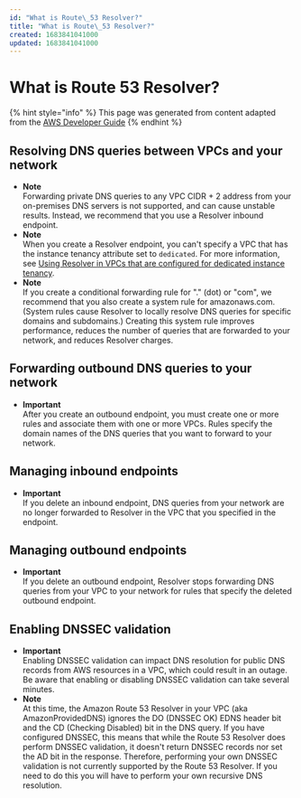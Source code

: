 ```yaml
---
id: "What is Route\_53 Resolver?"
title: "What is Route\_53 Resolver?"
created: 1683841041000
updated: 1683841041000
---
```

# What is Route 53 Resolver?

{% hint style="info" %}
This page was generated from content adapted from the [AWS Developer Guide](https://github.com/awsdocs/amazon-route53-docs.git)
{% endhint %}

## Resolving DNS queries between VPCs and your network

- **Note**  
 Forwarding private DNS queries to any VPC CIDR \+ 2 address from your on\-premises DNS servers is not supported, and can cause unstable results\. Instead, we recommend that you use a Resolver inbound endpoint\.
- **Note**  
When you create a Resolver endpoint, you can't specify a VPC that has the instance tenancy attribute set to `dedicated`\. For more information, see [Using Resolver in VPCs that are configured for dedicated instance tenancy](#resolver-considerations-dedicated-instance-tenancy)\.
- **Note**  
If you create a conditional forwarding rule for "\." \(dot\) or "com", we recommend that you also create a system rule for amazonaws\.com\. \(System rules cause Resolver to locally resolve DNS queries for specific domains and subdomains\.\) Creating this system rule improves performance, reduces the number of queries that are forwarded to your network, and reduces Resolver charges\.


## Forwarding outbound DNS queries to your network

- **Important**  
After you create an outbound endpoint, you must create one or more rules and associate them with one or more VPCs\. Rules specify the domain names of the DNS queries that you want to forward to your network\.<a name="resolver-forwarding-outbound-queries-configuring-create-endpoint-procedure"></a>


## Managing inbound endpoints

- **Important**  
If you delete an inbound endpoint, DNS queries from your network are no longer forwarded to Resolver in the VPC that you specified in the endpoint\. <a name="resolver-forwarding-inbound-queries-managing-deleting-procedure"></a>


## Managing outbound endpoints

- **Important**  
If you delete an outbound endpoint, Resolver stops forwarding DNS queries from your VPC to your network for rules that specify the deleted outbound endpoint\.<a name="resolver-forwarding-outbound-queries-managing-deleting-procedure"></a>


## Enabling DNSSEC validation

- **Important**  
Enabling DNSSEC validation can impact DNS resolution for public DNS records from AWS resources in a VPC, which could result in an outage\. Be aware that enabling or disabling DNSSEC validation can take several minutes\.
- **Note**  
At this time, the Amazon Route 53 Resolver in your VPC \(aka AmazonProvidedDNS\) ignores the DO \(DNSSEC OK\) EDNS header bit and the CD \(Checking Disabled\) bit in the DNS query\. If you have configured DNSSEC, this means that while the Route 53 Resolver does perform DNSSEC validation, it doesn't return DNSSEC records nor set the AD bit in the response\. Therefore, performing your own DNSSEC validation is not currently supported by the Route 53 Resolver\. If you need to do this you will have to perform your own recursive DNS resolution\.<a name="resolver-dnssec-validation-procedure"></a>

